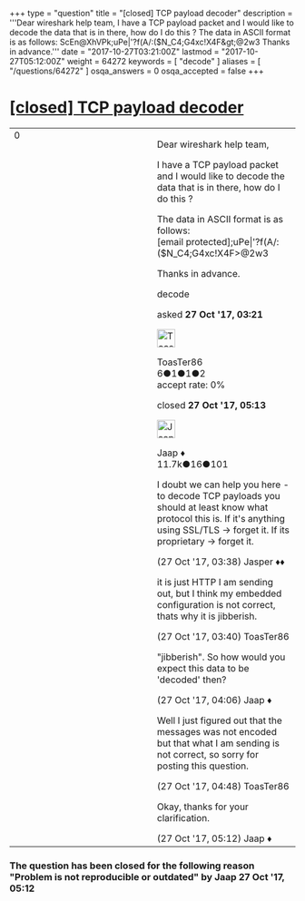 +++
type = "question"
title = "[closed] TCP payload decoder"
description = '''Dear wireshark help team, I have a TCP payload packet and I would like to decode the data that is in there, how do I do this ?  The data in ASCII format is as follows: ScEn@XhVPk;uPe|&#x27;?f(A/:($N_C4;G4xc!X4F&amp;gt;@2w3 Thanks in advance.'''
date = "2017-10-27T03:21:00Z"
lastmod = "2017-10-27T05:12:00Z"
weight = 64272
keywords = [ "decode" ]
aliases = [ "/questions/64272" ]
osqa_answers = 0
osqa_accepted = false
+++

<div class="headNormal">

# [\[closed\] TCP payload decoder](/questions/64272/tcp-payload-decoder)

</div>

<div id="main-body">

<div id="askform">

<table id="question-table" style="width:100%;"><colgroup><col style="width: 50%" /><col style="width: 50%" /></colgroup><tbody><tr class="odd"><td style="width: 30px; vertical-align: top"><div class="vote-buttons"><span id="post-64272-upvote" class="ajax-command post-vote up" rel="nofollow" title="I like this post (click again to cancel)"> </span><div id="post-64272-score" class="post-score" title="current number of votes">0</div><span id="post-64272-downvote" class="ajax-command post-vote down" rel="nofollow" title="I dont like this post (click again to cancel)"> </span> <span id="favorite-mark" class="ajax-command favorite-mark" rel="nofollow" title="mark/unmark this question as favorite (click again to cancel)"> </span><div id="favorite-count" class="favorite-count"></div></div></td><td><div id="item-right"><div class="question-body"><p>Dear wireshark help team,</p><p>I have a TCP payload packet and I would like to decode the data that is in there, how do I do this ?</p><p>The data in ASCII format is as follows: <span class="__cf_email__" data-cfemail="b2e1d1f7dcf2eadae4e2d9">[email protected]</span>;uPe|'?f(A/:($N_C4;G4xc!X4F&gt;@2w3</p><p>Thanks in advance.</p></div><div id="question-tags" class="tags-container tags"><span class="post-tag tag-link-decode" rel="tag" title="see questions tagged &#39;decode&#39;">decode</span></div><div id="question-controls" class="post-controls"></div><div class="post-update-info-container"><div class="post-update-info post-update-info-user"><p>asked <strong>27 Oct '17, 03:21</strong></p><img src="https://secure.gravatar.com/avatar/235d9d30ff6ba8c12a67c760609b8644?s=32&amp;d=identicon&amp;r=g" class="gravatar" width="32" height="32" alt="ToasTer86&#39;s gravatar image" /><p><span>ToasTer86</span><br />
<span class="score" title="6 reputation points">6</span><span title="1 badges"><span class="badge1">●</span><span class="badgecount">1</span></span><span title="1 badges"><span class="silver">●</span><span class="badgecount">1</span></span><span title="2 badges"><span class="bronze">●</span><span class="badgecount">2</span></span><br />
<span class="accept_rate" title="Rate of the user&#39;s accepted answers">accept rate:</span> <span title="ToasTer86 has no accepted answers">0%</span></p></div><div class="post-update-info post-update-info-edited"><p><span> closed <strong>27 Oct '17, 05:13</strong> </span></p><img src="https://secure.gravatar.com/avatar/2337f0406681e5c72ea0e6f1f0d6c0b0?s=32&amp;d=identicon&amp;r=g" class="gravatar" width="32" height="32" alt="Jaap&#39;s gravatar image" /><p><span>Jaap ♦</span><br />
<span class="score" title="11680 reputation points"><span>11.7k</span></span><span title="16 badges"><span class="silver">●</span><span class="badgecount">16</span></span><span title="101 badges"><span class="bronze">●</span><span class="badgecount">101</span></span></p></div></div><div id="comments-container-64272" class="comments-container"><span id="64273"></span><div id="comment-64273" class="comment"><div id="post-64273-score" class="comment-score"></div><div class="comment-text"><p>I doubt we can help you here - to decode TCP payloads you should at least know what protocol this is. If it's anything using SSL/TLS -&gt; forget it. If its proprietary -&gt; forget it.</p></div><div id="comment-64273-info" class="comment-info"><span class="comment-age">(27 Oct '17, 03:38)</span> <span class="comment-user userinfo">Jasper ♦♦</span></div></div><span id="64274"></span><div id="comment-64274" class="comment"><div id="post-64274-score" class="comment-score"></div><div class="comment-text"><p>it is just HTTP I am sending out, but I think my embedded configuration is not correct, thats why it is jibberish.</p></div><div id="comment-64274-info" class="comment-info"><span class="comment-age">(27 Oct '17, 03:40)</span> <span class="comment-user userinfo">ToasTer86</span></div></div><span id="64275"></span><div id="comment-64275" class="comment"><div id="post-64275-score" class="comment-score"></div><div class="comment-text"><p>"jibberish". So how would you expect this data to be 'decoded' then?</p></div><div id="comment-64275-info" class="comment-info"><span class="comment-age">(27 Oct '17, 04:06)</span> <span class="comment-user userinfo">Jaap ♦</span></div></div><span id="64279"></span><div id="comment-64279" class="comment"><div id="post-64279-score" class="comment-score"></div><div class="comment-text"><p>Well I just figured out that the messages was not encoded but that what I am sending is not correct, so sorry for posting this question.</p></div><div id="comment-64279-info" class="comment-info"><span class="comment-age">(27 Oct '17, 04:48)</span> <span class="comment-user userinfo">ToasTer86</span></div></div><span id="64280"></span><div id="comment-64280" class="comment"><div id="post-64280-score" class="comment-score"></div><div class="comment-text"><p>Okay, thanks for your clarification.</p></div><div id="comment-64280-info" class="comment-info"><span class="comment-age">(27 Oct '17, 05:12)</span> <span class="comment-user userinfo">Jaap ♦</span></div></div></div><div id="comment-tools-64272" class="comment-tools"></div><div class="clear"></div><div id="comment-64272-form-container" class="comment-form-container"></div><div class="clear"></div></div></td></tr></tbody></table>

<div class="question-status" style="margin-bottom:15px">

### The question has been closed for the following reason "Problem is not reproducible or outdated" by Jaap 27 Oct '17, 05:12

</div>

</div>

</div>

